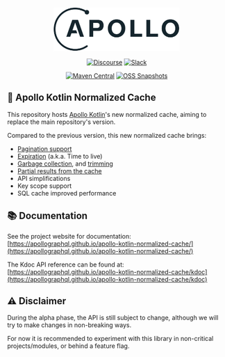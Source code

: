 <div align="center">

<p>
	<a href="https://www.apollographql.com/"><img src="https://raw.githubusercontent.com/apollographql/apollo-client-devtools/a7147d7db5e29b28224821bf238ba8e3a2fdf904/assets/apollo-wordmark.svg" height="100" alt="Apollo Client"></a>
</p>

[![Discourse](https://img.shields.io/discourse/topics?label=Discourse&server=https%3A%2F%2Fcommunity.apollographql.com&logo=discourse&color=467B95&style=flat-square)](http://community.apollographql.com/new-topic?category=Help&tags=mobile,client)
[![Slack](https://img.shields.io/static/v1?label=kotlinlang&message=apollo-kotlin&color=A97BFF&logo=slack&style=flat-square)](https://app.slack.com/client/T09229ZC6/C01A6KM1SBZ)

[![Maven Central](https://img.shields.io/maven-central/v/com.apollographql.cache/normalized-cache?style=flat-square)](https://central.sonatype.com/namespace/com.apollographql.cache)
[![OSS Snapshots](https://img.shields.io/nexus/s/com.apollographql.cache/normalized-cache?server=https%3A%2F%2Fs01.oss.sonatype.org&label=oss-snapshots&style=flat-square)](https://s01.oss.sonatype.org/content/repositories/snapshots/com/apollographql/cache/)

</div>

## 🚀 Apollo Kotlin Normalized Cache

This repository hosts [Apollo Kotlin](https://github.com/apollographql/apollo-kotlin)'s new normalized cache, aiming to replace the main repository's version.

Compared to the previous version, this new normalized cache brings:

- [Pagination support](https://apollographql.github.io/apollo-kotlin-normalized-cache/pagination-home.html)
- [Expiration](https://apollographql.github.io/apollo-kotlin-normalized-cache/expiration.html) (a.k.a. Time to live)
- [Garbage collection](https://apollographql.github.io/apollo-kotlin-normalized-cache/garbage-collection.html), and [trimming](https://apollographql.github.io/apollo-kotlin-normalized-cache/trimming.html)
- [Partial results from the cache](https://apollographql.github.io/apollo-kotlin-normalized-cache/partial-cache-reads.html)
- API simplifications
- Key scope support
- SQL cache improved performance

## 📚 Documentation

See the project website for documentation:<br/>
[https://apollographql.github.io/apollo-kotlin-normalized-cache/](https://apollographql.github.io/apollo-kotlin-normalized-cache/)

The Kdoc API reference can be found at:<br/>
[https://apollographql.github.io/apollo-kotlin-normalized-cache/kdoc](https://apollographql.github.io/apollo-kotlin-normalized-cache/kdoc)

## ⚠️ Disclaimer

During the alpha phase, the API is still subject to change, although we will try to make changes in non-breaking ways.

For now it is recommended to experiment with this library in non-critical projects/modules, or behind a feature flag.
